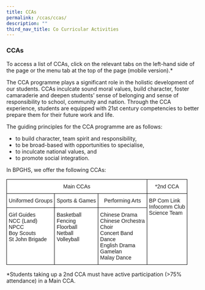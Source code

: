 ```yaml
---
title: CCAs
permalink: /ccas/ccas/
description: ""
third_nav_title: Co Curricular Activities
---
```

### CCAs

To access a list of CCAs, click on the relevant tabs on the left-hand side of the page or the menu tab at the top of the page (mobile version).*

The CCA programme plays a significant role in the holistic development of our students. CCAs inculcate sound moral values, build character, foster camaraderie and deepen students’ sense of belonging and sense of responsibility to school, community and nation. Through the CCA experience, students are equipped with 21st&nbsp;century competencies to better prepare them for their future work and life.

  

The guiding principles for the CCA programme are as follows:

*   to build character, team spirit and responsibility,
*   to be broad-based with opportunities to specialise,
*   to inculcate national values, and
*   to promote social integration.


In BPGHS, we offer the following CCAs:

<table style="border-collapse:collapse;border-spacing:0" class="tg"><thead><tr><th style="background-color:#FFF;border-color:black;border-style:solid;border-width:1px;font-family:Arial, sans-serif;font-size:14px;font-weight:normal;overflow:hidden;padding:10px 5px;text-align:center;vertical-align:top;word-break:normal" colspan="3">Main CCAs</th><th style="background-color:#FFF;border-color:black;border-style:solid;border-width:1px;font-family:Arial, sans-serif;font-size:14px;font-weight:normal;overflow:hidden;padding:10px 5px;text-align:center;vertical-align:top;word-break:normal">*2nd CCA</th></tr></thead><tbody><tr><td style="background-color:#FFF;border-color:black;border-style:solid;border-width:1px;font-family:Arial, sans-serif;font-size:14px;overflow:hidden;padding:10px 5px;text-align:center;vertical-align:top;word-break:normal">Uniformed Groups</td><td style="background-color:#FFF;border-color:black;border-style:solid;border-width:1px;font-family:Arial, sans-serif;font-size:14px;overflow:hidden;padding:10px 5px;text-align:center;vertical-align:top;word-break:normal">Sports &amp; Games</td><td style="background-color:#FFF;border-color:black;border-style:solid;border-width:1px;font-family:Arial, sans-serif;font-size:14px;overflow:hidden;padding:10px 5px;text-align:center;vertical-align:top;word-break:normal">Performing Arts</td><td style="background-color:#FFF;border-color:black;border-style:solid;border-width:1px;font-family:Arial, sans-serif;font-size:14px;overflow:hidden;padding:10px 5px;text-align:left;vertical-align:top;word-break:normal" rowspan="2">BP Com Link<br>Infocomm Club<br>Science Team</td></tr><tr><td style="background-color:#FFF;border-color:black;border-style:solid;border-width:1px;font-family:Arial, sans-serif;font-size:14px;overflow:hidden;padding:10px 5px;text-align:left;vertical-align:top;word-break:normal">Girl Guides<br>NCC (Land)<br>NPCC<br>Boy Scouts<br>St John Brigade</td><td style="background-color:#FFF;border-color:black;border-style:solid;border-width:1px;font-family:Arial, sans-serif;font-size:14px;overflow:hidden;padding:10px 5px;text-align:left;vertical-align:top;word-break:normal">Basketball<br>Fencing<br>Floorball<br>Netball<br>Volleyball</td><td style="background-color:#FFF;border-color:black;border-style:solid;border-width:1px;font-family:Arial, sans-serif;font-size:14px;overflow:hidden;padding:10px 5px;text-align:left;vertical-align:top;word-break:normal">Chinese Drama<br>Chinese Orchestra<br>Choir<br>Concert Band<br>Dance<br>English Drama<br>Gamelan<br>Malay Dance</td></tr></tbody></table>
*Students taking up a 2nd CCA must have active participation (&gt;75% attendance) in a Main CCA.